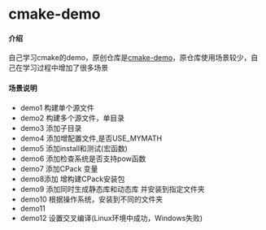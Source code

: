 # cmake-demo

#### 介绍

自己学习cmake的demo，原创仓库是[cmake-demo](https://github.com/wzpan/cmake-demo)，原仓库使用场景较少，自己在学习过程中增加了很多场景

#### 场景说明

* demo1 构建单个源文件
* demo2 构建多个源文件，单目录
* demo3 添加子目录
* demo4 添加增配置文件,是否USE_MYMATH
* demo5 添加install和测试(宏函数)
* demo6 添加检查系统是否支持pow函数
* demo7 添加CPack 变量
* demo8添加 增构建CPack安装包
* demo9 添加同时生成静态库和动态库 并安装到指定文件夹
* demo10 根据操作系统，安装到不同的文件夹
* demo11
* demo12 设置交叉编译(Linux环境中成功，Windows失败)
